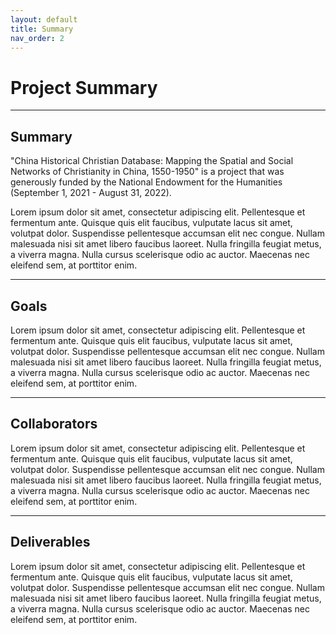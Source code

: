 ```yaml
---
layout: default
title: Summary
nav_order: 2
---
```


# Project Summary

---

## Summary

"China Historical Christian Database: Mapping the Spatial and Social Networks of Christianity in China, 1550-1950" is a project that was generously funded by the National Endowment for the Humanities (September 1, 2021 - August 31, 2022).

Lorem ipsum dolor sit amet, consectetur adipiscing elit. Pellentesque et fermentum ante. Quisque quis elit faucibus, vulputate lacus sit amet, volutpat dolor. Suspendisse pellentesque accumsan elit nec congue. Nullam malesuada nisi sit amet libero faucibus laoreet. Nulla fringilla feugiat metus, a viverra magna. Nulla cursus scelerisque odio ac auctor. Maecenas nec eleifend sem, at porttitor enim.

---

## Goals

Lorem ipsum dolor sit amet, consectetur adipiscing elit. Pellentesque et fermentum ante. Quisque quis elit faucibus, vulputate lacus sit amet, volutpat dolor. Suspendisse pellentesque accumsan elit nec congue. Nullam malesuada nisi sit amet libero faucibus laoreet. Nulla fringilla feugiat metus, a viverra magna. Nulla cursus scelerisque odio ac auctor. Maecenas nec eleifend sem, at porttitor enim.

---

## Collaborators

Lorem ipsum dolor sit amet, consectetur adipiscing elit. Pellentesque et fermentum ante. Quisque quis elit faucibus, vulputate lacus sit amet, volutpat dolor. Suspendisse pellentesque accumsan elit nec congue. Nullam malesuada nisi sit amet libero faucibus laoreet. Nulla fringilla feugiat metus, a viverra magna. Nulla cursus scelerisque odio ac auctor. Maecenas nec eleifend sem, at porttitor enim.

---

## Deliverables

Lorem ipsum dolor sit amet, consectetur adipiscing elit. Pellentesque et fermentum ante. Quisque quis elit faucibus, vulputate lacus sit amet, volutpat dolor. Suspendisse pellentesque accumsan elit nec congue. Nullam malesuada nisi sit amet libero faucibus laoreet. Nulla fringilla feugiat metus, a viverra magna. Nulla cursus scelerisque odio ac auctor. Maecenas nec eleifend sem, at porttitor enim.
